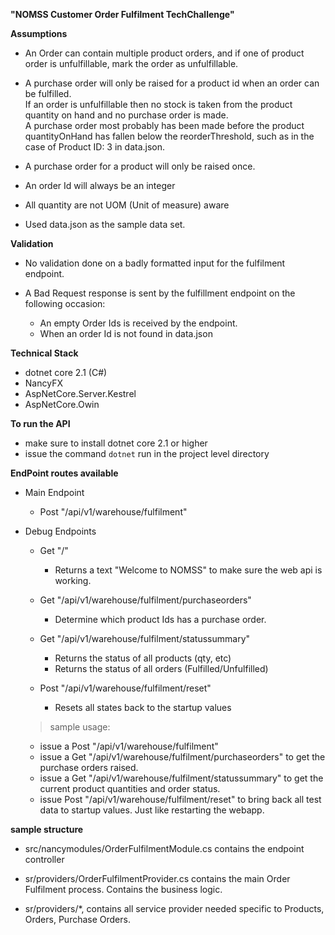 **__"NOMSS Customer Order Fulfilment TechChallenge"__** 

**Assumptions**
- An Order can contain multiple product orders,
  and if one of product order is unfulfillable, mark the order as unfulfillable.

- A purchase order will only be raised for a product id when an order can be fulfilled.   
  If an order is unfulfillable then no stock is taken from the product quantity on hand and no purchase order is made.  
  A purchase order most probably has been made before the product quantityOnHand has fallen below the reorderThreshold,
  such as in the case of Product ID: 3 in data.json.

- A purchase order for a product will only be raised once.

- An order Id will always be an integer

- All quantity are not UOM (Unit of measure) aware

- Used data.json as the sample data set.

**Validation**
- No validation done on a badly formatted input for the fulfilment endpoint.

- A Bad Request response is sent by the fulfillment endpoint on the following occasion:
  - An empty Order Ids is received by the endpoint.
  - When an order Id is not found in data.json
  
      
**Technical Stack**
- dotnet core 2.1 (C#)
- NancyFX
- AspNetCore.Server.Kestrel
- AspNetCore.Owin

**To run the API**
- make sure to install dotnet core 2.1 or higher
- issue the command ```dotnet``` run in the project level directory

**EndPoint routes available**
- Main Endpoint 
  - Post "/api/v1/warehouse/fulfilment"  

- Debug Endpoints
  - Get "/" 
    -  Returns a text "Welcome to NOMSS" to make sure the web api is working.

  - Get "/api/v1/warehouse/fulfilment/purchaseorders"
    -  Determine which product Ids has a purchase order. 
  
  - Get "/api/v1/warehouse/fulfilment/statussummary"
    -  Returns the status of all products (qty, etc)
    -  Returns the status of all orders (Fulfilled/Unfulfilled)

  - Post "/api/v1/warehouse/fulfilment/reset"
    -  Resets all states back to the startup values
    
  > sample usage:
    - issue a Post "/api/v1/warehouse/fulfilment"  
    - issue a Get "/api/v1/warehouse/fulfilment/purchaseorders" to get the purchase orders raised.
    - issue a Get "/api/v1/warehouse/fulfilment/statussummary" to get the current product quantities and order status.
    - issue Post "/api/v1/warehouse/fulfilment/reset" to bring back all test data
      to startup values.  Just like restarting the webapp. 

**sample structure**
- src/nancymodules/OrderFulfilmentModule.cs contains the endpoint controller
- sr/providers/OrderFulfilmentProvider.cs contains the main Order
  Fulfilment process.  Contains the business logic.

- sr/providers/*, contains all service provider needed specific to 
  Products, Orders, Purchase Orders.  

